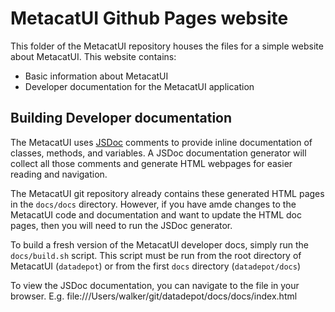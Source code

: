 # MetacatUI Github Pages website
This folder of the MetacatUI repository houses the files for a simple website about MetacatUI. This website contains:
- Basic information about MetacatUI
- Developer documentation for the MetacatUI application

## Building Developer documentation
The MetacatUI uses [JSDoc](https://github.com/jsdoc/jsdoc) comments to provide inline documentation of classes, methods, and variables. A JSDoc documentation generator will collect all those comments and generate HTML webpages for easier reading and navigation.

The MetacatUI git repository already contains these generated HTML pages in the `docs/docs` directory. However, if you have amde changes to the MetacatUI code and documentation and want to update the HTML doc pages, then you will need to run the JSDoc generator.

To build a fresh version of the MetacatUI developer docs, simply run the `docs/build.sh` script. This script must be run from the root directory of MetacatUI (`datadepot`) or from the first `docs` directory (`datadepot/docs`)

To view the JSDoc documentation, you can navigate to the file in your browser. E.g. file:///Users/walker/git/datadepot/docs/docs/index.html
